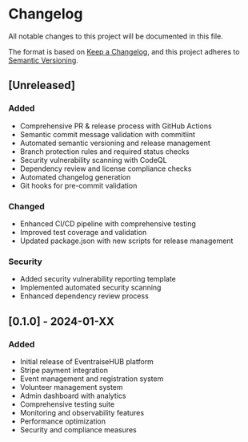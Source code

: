 # Changelog

All notable changes to this project will be documented in this file.

The format is based on [Keep a Changelog](https://keepachangelog.com/en/1.0.0/),
and this project adheres to [Semantic Versioning](https://semver.org/spec/v2.0.0.html).

## [Unreleased]

### Added
- Comprehensive PR & release process with GitHub Actions
- Semantic commit message validation with commitlint
- Automated semantic versioning and release management
- Branch protection rules and required status checks
- Security vulnerability scanning with CodeQL
- Dependency review and license compliance checks
- Automated changelog generation
- Git hooks for pre-commit validation

### Changed
- Enhanced CI/CD pipeline with comprehensive testing
- Improved test coverage and validation
- Updated package.json with new scripts for release management

### Security
- Added security vulnerability reporting template
- Implemented automated security scanning
- Enhanced dependency review process

## [0.1.0] - 2024-01-XX

### Added
- Initial release of EventraiseHUB platform
- Stripe payment integration
- Event management and registration system
- Volunteer management system
- Admin dashboard with analytics
- Comprehensive testing suite
- Monitoring and observability features
- Performance optimization
- Security and compliance measures
